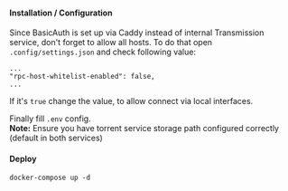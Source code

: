 #### Installation / Configuration
Since BasicAuth is set up via Caddy instead of internal Transmission service, don't forget to allow all hosts. To do that open `.config/settings.json` and check following value:  
```
...
"rpc-host-whitelist-enabled": false,
...
```
If it's `true` change the value, to allow connect via local interfaces.  
  
Finally fill `.env` config.  
**Note:** Ensure you have torrent service storage path configured correctly (default in both services)  

#### Deploy
```
docker-compose up -d  
```  

